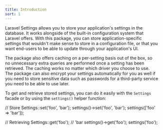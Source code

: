 ```yaml
---
title: Introduction
sort: 1
---
```


Laravel Settings allows you to store your application's settings in the database. It works alongside of the built-in
configuration system that Laravel offers. With this package, you can store application-specific settings that wouldn't
make sense to store in a configuration file, or that you want end-users to be able to update through your application's
UI.

The package also offers caching on a per-setting basis out of the box, so no unnecessary extra queries are
performed once a setting has been retrieved. The caching works no matter which driver you choose to use. The
package can also encrypt your settings automatically for you as well if you need to store sensitive data such as
passwords for a third-party service you need to be able to use later.

To get and retrieve stored settings, you can do it easily with the `Settings` facade or by using the `settings()` helper
function:

<x-code lang="php">
// Store
Settings::set('foo', 'bar');
settings()->set('foo', 'bar');
settings(['foo' => 'bar']);

// Retrieving
Settings::get('foo'); // 'bar
settings()->get('foo');
settings('foo');
</x-code>
